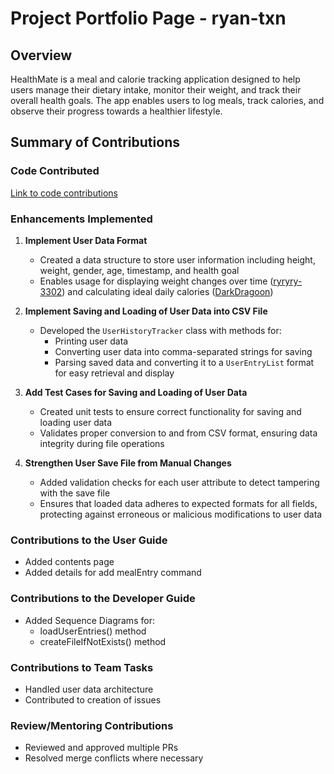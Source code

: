 # Project Portfolio Page - ryan-txn

## Overview
HealthMate is a meal and calorie tracking application designed to help users manage their dietary intake, monitor their weight, and track their overall health goals. The app enables users to log meals, track calories, and observe their progress towards a healthier lifestyle.

## Summary of Contributions

### Code Contributed
[Link to code contributions](https://nus-cs2113-ay2425s1.github.io/tp-dashboard/?search=ryan-txn&sort=totalCommits%20dsc&sortWithin=title&timeframe=commit&mergegroup=&groupSelect=groupByRepos&breakdown=true&checkedFileTypes=docs~functional-code~test-code~other&since=2024-09-20&tabOpen=true&tabType=authorship&tabAuthor=ryan-txn&tabRepo=AY2425S1-CS2113-W12-1%2Ftp%5Bmaster%5D&authorshipIsMergeGroup=false&authorshipFileTypes=docs~functional-code~test-code&authorshipIsBinaryFileTypeChecked=false&authorshipIsIgnoredFilesChecked=false)

### Enhancements Implemented
1. **Implement User Data Format**
    * Created a data structure to store user information including height, weight, gender, age, timestamp, and health goal
    * Enables usage for displaying weight changes over time ([ryryry-3302](ryryry-3302.md)) and calculating ideal daily calories ([DarkDragoon](DarkDragoon2002.md))

2. **Implement Saving and Loading of User Data into CSV File**
    * Developed the `UserHistoryTracker` class with methods for:
        - Printing user data
        - Converting user data into comma-separated strings for saving
        - Parsing saved data and converting it to a `UserEntryList` format for easy retrieval and display

3. **Add Test Cases for Saving and Loading of User Data**
    * Created unit tests to ensure correct functionality for saving and loading user data
    * Validates proper conversion to and from CSV format, ensuring data integrity during file operations

4. **Strengthen User Save File from Manual Changes**
    * Added validation checks for each user attribute to detect tampering with the save file
    * Ensures that loaded data adheres to expected formats for all fields, protecting against erroneous or malicious modifications to user data


### Contributions to the User Guide
* Added contents page
* Added details for add mealEntry command


### Contributions to the Developer Guide
* Added Sequence Diagrams for:
    * loadUserEntries() method
    * createFileIfNotExists() method

### Contributions to Team Tasks
* Handled user data architecture
* Contributed to creation of issues

### Review/Mentoring Contributions
* Reviewed and approved multiple PRs
* Resolved merge conflicts where necessary
